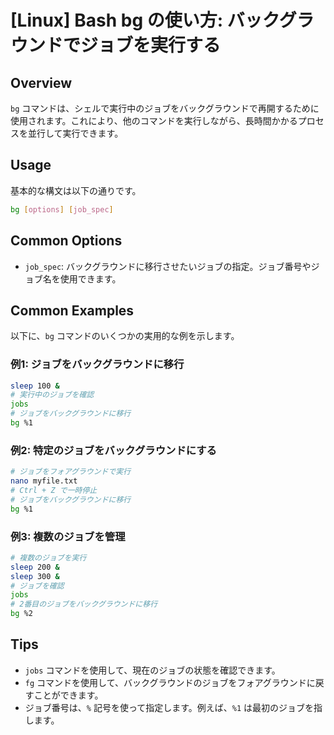 # [Linux] Bash bg の使い方: バックグラウンドでジョブを実行する

## Overview
`bg` コマンドは、シェルで実行中のジョブをバックグラウンドで再開するために使用されます。これにより、他のコマンドを実行しながら、長時間かかるプロセスを並行して実行できます。

## Usage
基本的な構文は以下の通りです。

```bash
bg [options] [job_spec]
```

## Common Options
- `job_spec`: バックグラウンドに移行させたいジョブの指定。ジョブ番号やジョブ名を使用できます。

## Common Examples
以下に、`bg` コマンドのいくつかの実用的な例を示します。

### 例1: ジョブをバックグラウンドに移行
```bash
sleep 100 &
# 実行中のジョブを確認
jobs
# ジョブをバックグラウンドに移行
bg %1
```

### 例2: 特定のジョブをバックグラウンドにする
```bash
# ジョブをフォアグラウンドで実行
nano myfile.txt
# Ctrl + Z で一時停止
# ジョブをバックグラウンドに移行
bg %1
```

### 例3: 複数のジョブを管理
```bash
# 複数のジョブを実行
sleep 200 &
sleep 300 &
# ジョブを確認
jobs
# 2番目のジョブをバックグラウンドに移行
bg %2
```

## Tips
- `jobs` コマンドを使用して、現在のジョブの状態を確認できます。
- `fg` コマンドを使用して、バックグラウンドのジョブをフォアグラウンドに戻すことができます。
- ジョブ番号は、`%` 記号を使って指定します。例えば、`%1` は最初のジョブを指します。